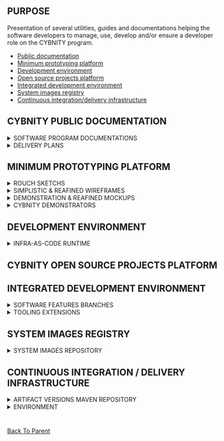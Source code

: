 ## PURPOSE
Presentation of several utilities, guides and documentations helping the software developers to manage, use, develop and/or ensure a developer role on the CYBNITY program.
- [Public documentation](#cybnity-public-documentation)
- [Minimum prototyping platform](#minimum-prototyping-platform)
- [Development environment](#development-environment)
- [Open source projects platform](#cybnity-open-source-projects-platform)
- [Integrated development environment](#integrated-development-environment)
- [System images registry](#system-images-registry)
- [Continuous integration/delivery infrastructure](#continuous-integration--delivery-infrastructure)

## CYBNITY PUBLIC DOCUMENTATION
<details><summary>SOFTWARE PROGRAM DOCUMENTATIONS</summary>
<p>

Free access to requirements (e.g security, functional) and architecture (e.g logical design of systems and concepts) documentations helping to understand the general architecture and design requirements that are a frame of technology implementation.

This documentations are available online via www.cybnity.org website and managed by the CYBNITY core team (people who are only able to modify these documentations) into a Notion knowledge database server.

</p>
</details>
<details><summary>DELIVERY PLANS</summary>
<p>

The project roadmap is maintained by the CYBNITY core team into the GitHub Foundation docs sub-directory named [managed-programs](../governance/managed-programs/README.md)., giving a permanent overview of the CYBNITY trajectory and allowing to understand how some specific implementation projects iterations are prioritized.

It give also a view on the engagement plan regarding next main steps of the CYBNITY implementation vision.

</p>
</details>

## MINIMUM PROTOTYPING PLATFORM
<details><summary>ROUCH SKETCHS</summary>
<p>

Some basic concepts and sketchs are created by the CYBNITY UX/UI team's members regarding the software user interfaces, allowing to understand how the final users can have rich experience provided by the developed UI layer components.

The sketchs are created and maintained via a Figma workplace in reserved access.

</p>
</details>
<details><summary>SIMPLISTIC & REAFINED WIREFRAMES</summary>
<p>

To validate the UX/UI concepts with a specific community of early adopters (e.g RSSI, CISO of companies) as co-designer of CYBNITY needs and User Interfaces (UI), some specific user scenario are designed via wireframe created on Figma to validate the UI approach and to test several types of navigation to reach the functional goals targeted by the CYBNITY persona.

The Figma tool is used to create and maintain the wireframe deliverables. Mainly, this wireframes are accessible online by the CYBNITY team (e.g validator of UX/UI during interview with co-designers).

</p>
</details>
<details><summary>DEMONSTRATION & REAFINED MOCKUPS</summary>
<p>

When User eXperience (UX) and main User Interface (UI) concepts are had been validated with co-designers and community of testers, the reafined wireframes are enhanced with a look & feel approach.

The CYBNITY UI team work on the identification of best visual components, style of color, position of UI components and/or on interaction effects allowing to deliver a visual experience performant and beautiful for the final users.

The reafined mockups are maintained into the Figma tool, and are available online for the CYBNITY developers (via reserved accesses) as a support to te development of UI layer (e.g front end project of CYBNITY domains).

</p>
</details>
<details><summary>CYBNITY DEMONSTRATORS</summary>
<p>

Demonstration platform and autonomously executable software are created as demonstrators of CYBNITY version that allow to make demo to final users, to early adopters and/or to CYBNITY partners to make validation about usage (e.g business use case, specific demo of a CYBNITY feature to a specific industry) and to collect feedbacks (e.g allowing to improve final developed version of a feature).

Demonstrator are developed by CYBNITY UX/UI team's members in several technologies. For example, techstack demonstrators are considered like Proof-Of-Concept regarding a technology integrated with a CYBNITY software version. Another example is a web UI demonstrator regarding some specific usage scenario regarding a business process (e.g web application generated from Figma mockups including interactive behaviour).

</p>
</details>

## DEVELOPMENT ENVIRONMENT
<details><summary>INFRA-AS-CODE RUNTIME</summary>
<p>

Execution platforms are used like tool for industrialization of the system layer allowing to build executable software in Cloud environment and/or into specific targeted infrastructure during the technical development phase.

The tools used for IaC system are respecting the official Techstack (e.g Docker, Terraform, Helm, Kubernetes, Minikube) to develop the systems layer (see [implementations-line](../../implementations-line)) and are implemented to support several types of runtime approach:
- Execution on a standalone developer's workstation (Minikube; see Minikube sections of [Docker How-To doc](docker-how-to.md))
- Execution on a cloud server instance (e.g OVH public cloud instance)

</p>
</details>

## CYBNITY OPEN SOURCE PROJECTS PLATFORM

## INTEGRATED DEVELOPMENT ENVIRONMENT
<details><summary>SOFTWARE FEATURES BRANCHES</summary>
<p>

The CYBNITY open source features are developed on this repository and into several additional repositories on GitHub.

</p>
</details>
<details><summary>TOOLING EXTENSIONS</summary>
<p>

Several development tools are used to manage the source codes, the software build industrialization, the configuration of the component, and/or the deployment into environments (e.g dev, test, integration) which are aligned with the recommendations of the official Techstack like:
- Maven (java software components build)
- Docker (containerization of java executable component; see [Docker How-To doc](docker-how-to.md))
- Helm (docker image templates provisioning management, see [Helm How-To doc](helm-how-to.md))
- Node.js & NPM (front end coding)
- GitHub desktop client (source code versioning)
- GitHub Actions (CI/CD pipelines)
- Concordion (test)

</p>
</details>

## SYSTEM IMAGES REGISTRY
<details><summary>SYSTEM IMAGES REPOSITORY</summary>
<p>

An instance of public repository managing the availability of Docker templates built by the CI chain is deployed.

Each developer can reuse templated Docker images automatically diffused by the CYBNITY CI chain.

</p>
</details>

## CONTINUOUS INTEGRATION / DELIVERY INFRASTRUCTURE
<details><summary>ARTIFACT VERSIONS MAVEN REPOSITORY</summary>
<p>

The java packages are built via Maven on the workstation's m2 repository of each developer by default.

When a source code version of CYBNITY project is committed and/or merged into a GitHub repository, the Continuous Integration (CI) chain implemented via some GitHub Actions (see [.github/workflows/](../../.github/workflows) of each GitHub repository) is automatically executed according to the pipelined build process.

The execution of pipelined build process can be followed by any developer since the CYBNITY [Foundation GitHub Actions section](https://github.com/cybnity/foundation/actions).

A CYBNITY remote repository is automatically maintained up-to-date regarding specific versions of built components like:
- snapshot versions of sub-projects __integrated by the CI in staging branch only__
- tagged versions of sub-projects (e.g feature, hotfix, and fix branches)

A Maven remote repository is reserved to the CI chain and is only usable in read permission by the public project and/or in dependency by other CYBNITY's repositories (e.g a repository of a domain application which need a dependency to a staging version).

None account other than the CI account (confidentially used by the GitHub CI chain) can be opened for any other usage, and the default local repository of each developer's workstation is used by default for any build of sub-version during the development phase.

The configuration of repository usage is implemented into the Maven parent pom.xml file of each project (e.g in Foundation project; in each specific application domain repository's `implementation-line` directory) and doesn't require any specific additional usage of Maven `settings.xml` file by the developers).

</p>
</details>
<details><summary>ENVIRONMENT</summary>
<p>

Some dedicated environment are implemented in support to the Continuous Integration (CI) and Continuous Delivery (CD) chains that are pipelined.

The definition of available environments is managed via:
- Maven profiles (e.g when a build, quality check and/or specific behaviour of the Maven lifecycle or plugin need to be customized according to a targeted environment). Becarefull, none application settings (e.g resources filtered with specific values used into an environment) should be managed via the Maven profiles. Only Maven specific behaviour can be configured via Profiles.
- GitHub project environments that are automatically managed and updated by the CI chain according the CYBNITY pipelined CI chain.

</p>
</details>

#
[Back To Parent](../)
